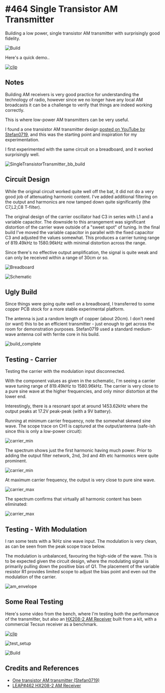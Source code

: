 # #464 Single Transistor AM Transmitter

Building a low power, single transistor AM transmitter with surprisingly good fidelity.

![Build](./assets/SingleTransistorTransmitter_build.jpg?raw=true)

Here's a quick demo..

[![clip](https://img.youtube.com/vi/5skZnjzLtIM/0.jpg)](https://www.youtube.com/watch?v=5skZnjzLtIM)

## Notes

Building AM receivers is very good practice for understanding the technology of radio, however since we no longer
have any local AM broadcasts it can be a challenge to verify that things are indeed working correctly.

This is where low-power AM transmitters can be very useful.

I found a one transistor AM transmitter design [posted on YouTube by Stefan0719](https://www.youtube.com/watch?v=2B5bEMpgrLc),
and this was the starting point and inspiration for my experimentation.

I first experimented with the same circuit on a breadboard, and it worked surprisingly well.

![SingleTransistorTransmitter_bb_build](./assets/SingleTransistorTransmitter_bb_build.jpg?raw=true)

## Circuit Design

While the original circuit worked quite well off the bat, it did not do a very good job of attenuating harmonic content.
I've added additional filtering on the output and harmonics are now tamped down quite significantly (the C7,L2,C8 T-filter).

The original design of the carrier oscillator had C3 in series with L1 and a variable capacitor.
The downside to this arrangement was significant distortion of the carrier wave outside of a "sweet spot" of tuning.
In the final build I've moved the variable capacitor in parallel with the fixed capacitor C3 and adjusted the values somewhat.
This produces a carrier tuning range of 819.49kHz to 1580.96kHz with minimal distortion across the range.

Since there's no effective output amplification, the signal is quite weak and can only be received within a range of 30cm or so.

![Breadboard](./assets/SingleTransistorTransmitter_bb.jpg?raw=true)

![Schematic](./assets/SingleTransistorTransmitter_schematic.jpg?raw=true)

## Ugly Build

Since things were going quite well on a breadboard, I transferred to some copper PCB stock for a more stable experimental platform.

The antenna is just a random length of copper (about 20cm). I don't need (or want) this to be an efficient transmitter - just enough to get across the room for demonstration purposes. Stefan0719 used a standard medium-wave antenna coil with ferrite core in his build.

![build_complete](./assets/build_complete.jpg?raw=true)

## Testing - Carrier

Testing the carrier with the modulation input disconnected.

With the component values as given in the schematic, I'm seeing a carrier wave tuning range of
819.49kHz to 1580.96kHz. The carrier is very close to a pure sine wave at the higher frequencies,
and only minor distortion at the lower end.

Interestingly, there is a resonant spot at around 1453.62kHz where the output peaks at 17.2V peak-peak (with a 9V battery).

Running at minimum carrier frequency, note the somewhat skewed sine wave. The scope trace on CH1 is captured at the output/antenna (safe-ish since this is only a low-power circuit):

![carrier_min](./assets/carrier_min.gif?raw=true)

The spectrum shows just the first harmonic having much power. Prior to adding the output filter network, 2nd, 3rd and 4th etc harmonics were quite prominent.

![carrier_min](./assets/carrier_min_fft.gif?raw=true)

At maximum carrier frequency, the output is very close to pure sine wave.

![carrier_max](./assets/carrier_max.gif?raw=true)

The spectrum confirms that virtually all harmonic content has been eliminated:

![carrier_max](./assets/carrier_max_fft.gif?raw=true)

## Testing - With Modulation

I ran some tests with a 1kHz sine wave input. The modulation is very clean, as can be seen from the peak scope trace below.

The modulation is unbalanced, favouring the high-side of the wave. This is to be expected given the circuit design,
where the modulating signal is primarily pulling down the positive bias of Q1.
The placement of the variable resistor R1 provides limited scope to adjust the bias point and even out the modulation of the carrier.

![am_envelope](./assets/am_envelope.gif?raw=true)

## Some Real Testing

Here's some video from the bench, where I'm testing both the performance of the transmitter, but also
an [HX208-2 AM Receiver](../HX208-2) built from a kit, with a commercial Tecsun receiver as a benchmark.

[![clip](https://img.youtube.com/vi/5skZnjzLtIM/0.jpg)](https://www.youtube.com/watch?v=5skZnjzLtIM)

![test_setup](./assets/test_setup.jpg?raw=true)

![Build](./assets/SingleTransistorTransmitter_build.jpg?raw=true)

## Credits and References

* [One transistor AM transmitter (Stefan0719)](https://www.youtube.com/watch?v=2B5bEMpgrLc)
* [LEAP#462 HX208-2 AM Receiver](../HX208-2/)
